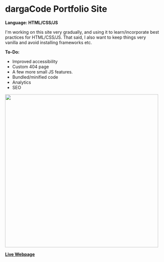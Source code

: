 # dargaCode Portfolio Site

<strong>Language: HTML/CSS/JS</strong>

I'm working on this site very gradually, and using it to learn/incorporate best practices for HTML/CSS/JS. That said, I also want to keep things very vanilla and avoid installing frameworks etc.

**To-Do:**

- Improved accessibility
- Custom 404 page
- A few more small JS features.
- Bundled/minified code
- Analytics
- SEO

<img src ="https://dargacode.github.io/img/project-thumbnails/portfolio.jpg" width="500">

**<a href="https://dargacode.github.io"><b>Live Webpage</b></a>**
